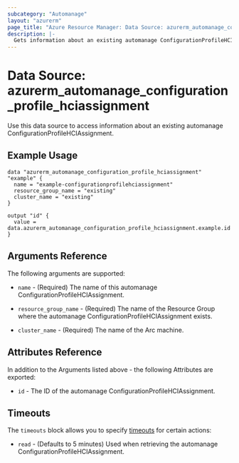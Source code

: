 ```yaml
---
subcategory: "Automanage"
layout: "azurerm"
page_title: "Azure Resource Manager: Data Source: azurerm_automanage_configuration_profile_hciassignment"
description: |-
  Gets information about an existing automanage ConfigurationProfileHCIAssignment.
---
```


# Data Source: azurerm_automanage_configuration_profile_hciassignment

Use this data source to access information about an existing automanage ConfigurationProfileHCIAssignment.

## Example Usage

```hcl
data "azurerm_automanage_configuration_profile_hciassignment" "example" {
  name = "example-configurationprofilehciassignment"
  resource_group_name = "existing"
  cluster_name = "existing"
}

output "id" {
  value = data.azurerm_automanage_configuration_profile_hciassignment.example.id
}
```

## Arguments Reference

The following arguments are supported:

* `name` - (Required) The name of this automanage ConfigurationProfileHCIAssignment.

* `resource_group_name` - (Required) The name of the Resource Group where the automanage ConfigurationProfileHCIAssignment exists.

* `cluster_name` - (Required) The name of the Arc machine.

## Attributes Reference

In addition to the Arguments listed above - the following Attributes are exported:

* `id` - The ID of the automanage ConfigurationProfileHCIAssignment.

## Timeouts

The `timeouts` block allows you to specify [timeouts](https://www.terraform.io/docs/configuration/resources.html#timeouts) for certain actions:

* `read` - (Defaults to 5 minutes) Used when retrieving the automanage ConfigurationProfileHCIAssignment.
